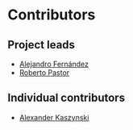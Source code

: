 # Contributors

## Project leads

* [Alejandro Fernández](https://github.com/AlejandroFernandezLuces)
* [Roberto Pastor](https://github.com/RobPasMue)

## Individual contributors

* [Alexander Kaszynski](https://github.com/akaszynski)
